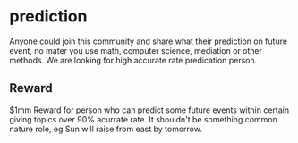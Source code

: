 # prediction

Anyone could join this community and share what their prediction on future event, no mater you use math, computer science, mediation or other methods. 
We are looking for high accurate rate predication person.

## Reward

$1mm Reward for person who can predict some future events within certain giving topics over 90% acurrate rate.
It shouldn't be something common nature role, eg Sun will raise from east by tomorrow.

